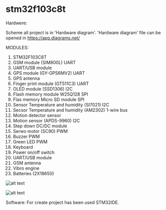 # stm32f103c8t
Hardwere:

Scheme all project is in 'Hardware diagram'.
'Hardware diagram' file can be opened in https://app.diagrams.net/

  MODULES:
1. STM32F103C8T
2. GSM module (SIM800L)                           UART
3. UART/USB module
4. GPS module (GY-GPS6MV2)                        UART
5. GPS antenna
6. Finger print module (GT511C3)                  UART 
7. OLED module  (SSD1306)                         I2C
8. Flash memory module W25Q128                    SPI
9. Flas memory Micro SD module                    SPI
10. Sensor Temperature and humidity (SI7021)       I2C
11. Secsor Temperature and humidity (AM2302)      1-wire bus
12. Motion detector sensor                        
13. Motion sensor (APDS-9960)                     I2C
14. Step down DC/DC module
15. Serwo motor (SC90)                            PWM
16. Buzzer                                        PWM
17. Green LED                                     PWM
18. Keyboard
19. Power on/off switch
20. UART/USB module
21. GSM antenna
22. Vibro engine
23. Batteries (2X18650)


![alt text](https://github.com/OlegDemk/stm32f103c8t/blob/master/20210217_153959.jpg)

![alt text](https://github.com/OlegDemk/stm32f103c8t/blob/master/20210217_154008.jpg)

Software:
For create project has been used STM32IDE.
